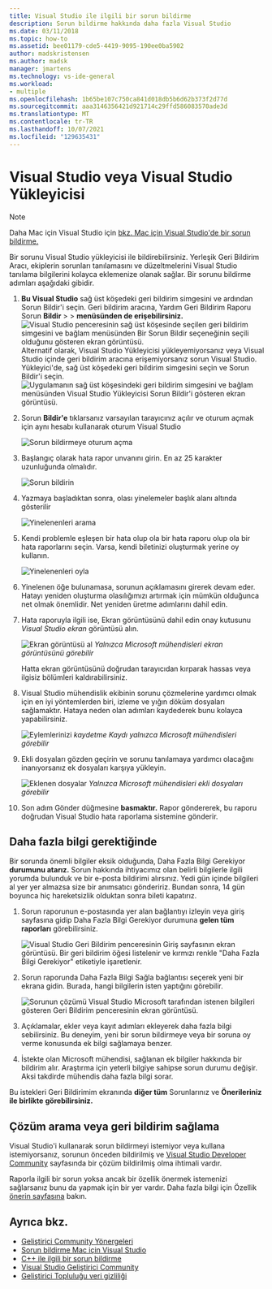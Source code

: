 ```yaml
---
title: Visual Studio ile ilgili bir sorun bildirme
description: Sorun bildirme hakkında daha fazla Visual Studio
ms.date: 03/11/2018
ms.topic: how-to
ms.assetid: bee01179-cde5-4419-9095-190ee0ba5902
author: madskristensen
ms.author: madsk
manager: jmartens
ms.technology: vs-ide-general
ms.workload:
- multiple
ms.openlocfilehash: 1b65be107c750ca841d018db5b6d62b373f2d77d
ms.sourcegitcommit: aaa3146356421d921714c29ffd586083570ade3d
ms.translationtype: MT
ms.contentlocale: tr-TR
ms.lasthandoff: 10/07/2021
ms.locfileid: "129635431"
---
```

# <a name="how-to-report-a-problem-with-visual-studio-or-visual-studio-installer"></a>Visual Studio veya Visual Studio Yükleyicisi

> [!NOTE]
> Daha Mac için Visual Studio için [bkz. Mac için Visual Studio'de bir sorun bildirme.](/visualstudio/mac/report-a-problem)

Bir sorunu Visual Studio yükleyicisi ile bildirebilirsiniz. Yerleşik Geri Bildirim Aracı, ekiplerin sorunları tanılamasını ve düzeltmelerini Visual Studio tanılama bilgilerini kolayca eklemenize olanak sağlar. Bir sorunu bildirme adımları aşağıdaki gibidir.

1. **Bu Visual Studio** sağ üst köşedeki geri bildirim simgesini ve ardından Sorun Bildir'i seçin. Geri bildirim aracına, Yardım Geri Bildirim Raporu Sorun **Bildir**  >    >  **menüsünden de erişebilirsiniz.**
![Visual Studio penceresinin sağ üst köşesinde seçilen geri bildirim simgesini ve bağlam menüsünden Bir Sorun Bildir seçeneğinin seçili olduğunu gösteren ekran görüntüsü.](media/feedback-button.png)
Alternatif olarak, Visual Studio Yükleyicisi  yükleyemiyorsanız veya Visual Studio içinde geri bildirim aracına erişemiyorsanız sorun Visual Studio.  Yükleyici'de, sağ üst köşedeki geri bildirim simgesini seçin ve Sorun Bildir'i seçin.
![Uygulamanın sağ üst köşesindeki geri bildirim simgesini ve bağlam menüsünden Visual Studio Yükleyicisi Sorun Bildir'i gösteren ekran görüntüsü.](media/installer.png)

1. Sorun **Bildir'e** tıklarsanız varsayılan tarayıcınız açılır ve oturum açmak için aynı hesabı kullanarak oturum Visual Studio

   ![Sorun bildirmeye oturum açma](../ide/media/feedback-browser-top.png)

1. Başlangıç olarak hata rapor unvanını girin. En az 25 karakter uzunluğunda olmalıdır.

    ![Sorun bildirin](../ide/media/feedback-report.png)

1. Yazmaya başladıktan sonra, olası yinelemeler başlık alanı altında gösterilir

    ![Yinelenenleri arama](../ide/media/feedback-search.png)

1. Kendi problemle eşleşen bir hata olup ola bir hata raporu olup ola bir hata raporlarını seçin. Varsa, kendi biletinizi oluşturmak yerine oy kullanın.

    ![Yinelenenleri oyla](../ide/media/feedback-duplicate.png)

2. Yinelenen öğe bulunamasa, sorunun açıklamasını girerek devam eder. Hatayı yeniden oluşturma olasılığımızı artırmak için mümkün olduğunca net olmak önemlidir. Net yeniden üretme adımlarını dahil edin.

3. Hata raporuyla ilgili ise, Ekran görüntüsünü dahil edin onay kutusunu *Visual Studio ekran* görüntüsü alın.

    ![Ekran görüntüsü al ](../ide/media/feedback-screenshot.png) *Yalnızca Microsoft mühendisleri ekran görüntüsünü görebilir*

    Hatta ekran görüntüsünü doğrudan tarayıcıdan kırparak hassas veya ilgisiz bölümleri kaldırabilirsiniz.

4. Visual Studio mühendislik ekibinin sorunu çözmelerine yardımcı olmak için en iyi yöntemlerden biri, izleme ve yığın döküm dosyaları sağlamaktır. Hataya neden olan adımları kaydederek bunu kolayca yapabilirsiniz.

    ![Eylemlerinizi ](../ide/media/feedback-recording.png) *kaydetme Kaydı yalnızca Microsoft mühendisleri görebilir*

5. Ekli dosyaları gözden geçirin ve sorunu tanılamaya yardımcı olacağını inanıyorsanız ek dosyaları karşıya yükleyin.

    ![Eklenen dosyalar ](../ide/media/feedback-attachments.png) *Yalnızca Microsoft mühendisleri ekli dosyaları görebilir*

6. Son adım Gönder düğmesine **basmaktır.** Rapor göndererek, bu raporu doğrudan Visual Studio hata raporlama sistemine gönderir.

## <a name="when-further-information-is-needed"></a>Daha fazla bilgi gerektiğinde

Bir sorunda önemli bilgiler eksik olduğunda, Daha Fazla Bilgi Gerekiyor **durumunu atarız.** Sorun hakkında ihtiyacımız olan belirli bilgilerle ilgili yorumda bulunduk ve bir e-posta bildirimi alırsınız. Yedi gün içinde bilgileri al yer yer almazsa size bir anımsatıcı göndeririz. Bundan sonra, 14 gün boyunca hiç hareketsizlik olduktan sonra bileti kapatırız.

1. Sorun raporunun e-postasında yer alan bağlantıyı izleyin veya giriş sayfasına gidip Daha Fazla Bilgi Gerekiyor durumuna **gelen tüm raporları** görebilirsiniz.

    ![Visual Studio Geri Bildirim penceresinin Giriş sayfasının ekran görüntüsü. Bir geri bildirim öğesi listelenir ve kırmızı renkle "Daha Fazla Bilgi Gerekiyor" etiketiyle işaretlenir.](../ide/media/feedback-my-feedback.png)

1. Sorun raporunda Daha Fazla Bilgi Sağla bağlantısı seçerek yeni bir ekrana gidin. Burada, hangi bilgilerin isten yaptığını görebilir.

   ![Sorunun çözümü Visual Studio Microsoft tarafından istenen bilgileri gösteren Geri Bildirim penceresinin ekran görüntüsü.](../ide/media/feedback-need-more-info.png)

1. Açıklamalar, ekler veya kayıt adımları ekleyerek daha fazla bilgi sebilirsiniz. Bu deneyim, yeni bir sorun bildirmeye veya bir soruna oy verme konusunda ek bilgi sağlamaya benzer.

1. İstekte olan Microsoft mühendisi, sağlanan ek bilgiler hakkında bir bildirim alır. Araştırma için yeterli bilgiye sahipse sorun durumu değişir. Aksi takdirde mühendis daha fazla bilgi sorar.

Bu istekleri Geri Bildirimim ekranında **diğer tüm** Sorunlarınız ve **Önerileriniz ile birlikte** **görebilirsiniz.**

## <a name="search-for-solutions-or-provide-feedback"></a>Çözüm arama veya geri bildirim sağlama

Visual Studio'i kullanarak sorun bildirmeyi istemiyor veya kullana istemiyorsanız, sorunun önceden bildirilmiş ve [Visual Studio Developer Community](https://developercommunity2.visualstudio.com/search?space=8) sayfasında bir çözüm bildirilmiş olma ihtimali vardır.

Raporla ilgili bir sorun yoksa ancak bir özellik önermek istemenizi sağlarsanız bunu da yapmak için bir yer vardır. Daha fazla bilgi için Özellik [önerin sayfasına](https://aka.ms/feedback/suggest?space=8) bakın.

## <a name="see-also"></a>Ayrıca bkz.

* [Geliştirici Community Yönergeleri](./developer-community-guidelines.md)
* [Sorun bildirme Mac için Visual Studio](/visualstudio/mac/report-a-problem)
* [C++ ile ilgili bir sorun bildirme](/cpp/how-to-report-a-problem-with-the-visual-cpp-toolset)
* [Visual Studio Geliştirici Community](https://developercommunity.visualstudio.com/home)
* [Geliştirici Topluluğu veri gizliliği](developer-community-privacy.md)
